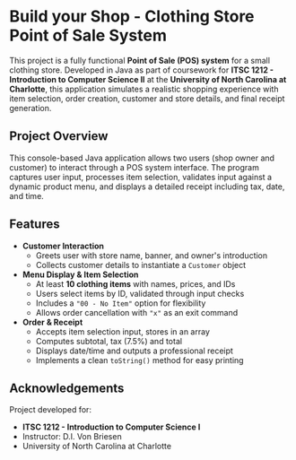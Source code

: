# Build your Shop - Clothing Store Point of Sale System 
This project is a fully functional **Point of Sale (POS) system** for a small clothing store. Developed in Java as part of coursework for **ITSC 1212 - Introduction to Computer Science II** at the **University of North Carolina at Charlotte**, this application simulates a realistic shopping experience with item selection, order creation, customer and store details, and final receipt generation. 
## Project Overview 
This console-based Java application allows two users (shop owner and customer) to interact through a POS system interface. The program captures user input, processes item selection, validates input against a dynamic product menu, and displays a detailed receipt including tax, date, and time. 
## Features 
- **Customer Interaction**
  - Greets user with store name, banner, and owner's introduction
  - Collects customer details to instantiate a `Customer` object
- **Menu Display & Item Selection**
  - At least **10 clothing items** with names, prices, and IDs
  - Users select items by ID, validated through input checks
  - Includes a `"00 - No Item"` option for flexibility
  - Allows order cancellation with `"x"` as an exit command
- **Order & Receipt**
  - Accepts item selection input, stores in an array
  - Computes subtotal, tax (7.5%) and total
  - Displays date/time and outputs a professional receipt
  - Implements a clean `toString()` method for easy printing
## Acknowledgements 
Project developed for: 
- **ITSC 1212 - Introduction to Computer Science I**
- Instructor: D.I. Von Briesen
- University of North Carolina at Charlotte
